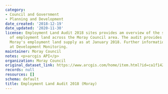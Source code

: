 ```yaml
---
category:
- Council and Government
- Planning and Development
date_created: '2018-12-19'
date_updated: '2020-11-30'
license: Employment Land Audit 2018 sites provides am overview of the supply and availability
  of employment land across the Moray Council area. The audit provides details of
  Moray's employment land supply as at January 2018. Further information can be found
  at Development Monitoring.
maintainer: Moray Council
notes: <p>arcgis API</p>
organization: Moray Council
original_dataset_link: https://www.arcgis.com/home/item.html?id=ca1f14248a5448f9b6ce4c436aad360a
records: null
resources: []
schema: default
title: Employment Land Audit 2018 (Moray)
---
```

